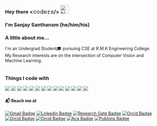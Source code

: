 ### Hey there <𝚌𝚘𝚍𝚎𝚛𝚜/> <img src="https://user-images.githubusercontent.com/1303154/88677602-1635ba80-d120-11ea-84d8-d263ba5fc3c0.gif" width="28px" alt="hi">

<!--
**Sanjays2402/Sanjays2402** is a ✨ _special_ ✨ repository because its `README.md` (this file) appears on your GitHub profile.

Here are some ideas to get you started:

- 🔭 I’m currently working on ...
- 🌱 I’m currently learning ...
- 👯 I’m looking to collaborate on ...
- 🤔 I’m looking for help with ...
- 💬 Ask me about ...
- 📫 How to reach me: ...
- 😄 Pronouns: ...
- ⚡ Fun fact: ...
-->

### I'm Sanjay Santhanam (he/him/his)

### A little about me...  
I'm an Undergrad Student🎓 pursuing CSE at R.M.K Engineering College. My Research interests are on the intersection of Computer Vision and Machine Learning.  <br/><br/>

<h3>Things I code with</h3>
<p>
  <img src="https://img.shields.io/badge/C%2B%2B-00599C?style=for-the-badge&logo=c%2B%2B&logoColor=white" />
  <img src="https://img.shields.io/badge/C-00599C?style=for-the-badge&logo=c&logoColor=white" /> 
  <img src="https://img.shields.io/badge/Python-FFD43B?style=for-the-badge&logo=python&logoColor=blue" />
  <img src="https://img.shields.io/badge/Java-ED8B00?style=for-the-badge&logo=java&logoColor=white" />
  <img src="https://img.shields.io/badge/Go-00ADD8?style=for-the-badge&logo=go&logoColor=white" />
  <img src="https://img.shields.io/badge/JavaScript-323330?style=for-the-badge&logo=javascript&logoColor=F7DF1E" />
  <img src="https://img.shields.io/badge/Kotlin-0095D5?&style=for-the-badge&logo=kotlin&logoColor=white" />
  <img src="https://img.shields.io/badge/PHP-777BB4?style=for-the-badge&logo=php&logoColor=white" />
  <img src="https://img.shields.io/badge/R-276DC3?style=for-the-badge&logo=r&logoColor=white" />
  <img src="https://img.shields.io/badge/Pandas-2C2D72?style=for-the-badge&logo=pandas&logoColor=white" />
  <img src="https://img.shields.io/badge/TensorFlow-FF6F00?style=for-the-badge&logo=TensorFlow&logoColor=white" />
  <img src="https://img.shields.io/badge/Numpy-777BB4?style=for-the-badge&logo=numpy&logoColor=white" />
  <img src="https://img.shields.io/badge/HTML5-E34F26?style=for-the-badge&logo=html5&logoColor=white" />
  <img src="https://img.shields.io/badge/CSS3-1572B6?style=for-the-badge&logo=css3&logoColor=white" />
</p>

#### 📬 Reach me at

[![Gmail Badge](https://img.shields.io/badge/-Gmail-d14836?style=for-the-badge&logo=Gmail&logoColor=white&link=mailto:sanjays2402@gmail.com)](mailto:sanjays2402@gmail.com)
[![Linkedin Badge](https://img.shields.io/badge/-LinkedIn-blue?style=for-the-badge&logo=Linkedin&logoColor=white)](https://www.linkedin.com/in/sanjay24/)
[![Research Gate Badge](https://img.shields.io/badge/Research_Gate-00CCBB.svg?&style=for-the-badge&logo=ResearchGate&logoColor=white)](https://www.researchgate.net/profile/Sanjay-Santhanam-2)
[![Orcid Badge](https://img.shields.io/badge/ORCID-A6CE39?style=for-the-badge&logo=ORCID&logoColor=white)](https://orcid.org/orcid=0000-0001-6339-9651)
[![Orcid Badge](https://img.shields.io/badge/IEEE-00629B?style=for-the-badge&logo=IEEE&logoColor=white)](https://ieeexplore.ieee.org/author/37089308978)
[![Orcid Badge](https://img.shields.io/badge/Google_Scholar-4285F4?style=for-the-badge&logo=Google-Scholar&logoColor=white)](https://scholar.google.com/citations?user=qjNjjMYAAAAJ&hl=en)
[![Aca Badge](https://img.shields.io/badge/Academia-fff?style=for-the-badge&logo=academia&logoColor=black)](https://rmkec.academia.edu/SanjaySanthanam)
[![Publons Badge](https://img.shields.io/badge/Publons-336699?style=for-the-badge&logo=Publons&logoColor=black)](https://publons.com/researcher/4775065/sanjay-santhanam/)
